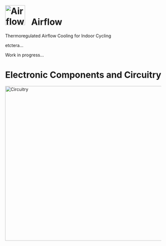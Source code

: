 # <img src="../main/images/AF_logo.png" width="64" height="64" alt="Airflow Icon"> &nbsp; Airflow

Thermoregulated Airflow Cooling for Indoor Cycling

etctera...

Work in progress...
# Electronic Components and Circuitry<br>
<img src="../main/images/AF_circuitry.png" width="1100" height="500" ALIGN="center" alt="Circuitry" > <br>
